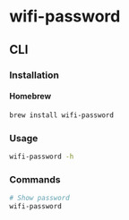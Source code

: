 # wifi-password

## CLI

### Installation

#### Homebrew

```sh
brew install wifi-password
```

### Usage

```sh
wifi-password -h
```

### Commands

```sh
# Show password
wifi-password
```
